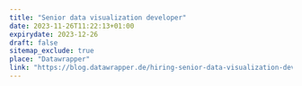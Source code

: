 ```yaml
---
title: "Senior data visualization developer"
date: 2023-11-26T11:22:13+01:00
expirydate: 2023-12-26
draft: false
sitemap_exclude: true
place: "Datawrapper"
link: "https://blog.datawrapper.de/hiring-senior-data-visualization-developer/"
---
```

